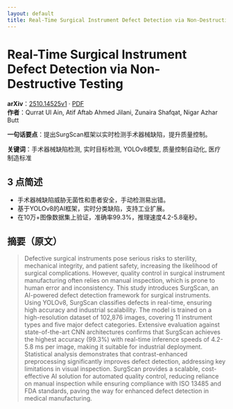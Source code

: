 ```yaml
---
layout: default
title: Real-Time Surgical Instrument Defect Detection via Non-Destructive Testing
---
```


# Real-Time Surgical Instrument Defect Detection via Non-Destructive Testing
**arXiv**：[2510.14525v1](https://arxiv.org/abs/2510.14525) · [PDF](https://arxiv.org/pdf/2510.14525.pdf)  
**作者**：Qurrat Ul Ain, Atif Aftab Ahmed Jilani, Zunaira Shafqat, Nigar Azhar Butt  

**一句话要点**：提出SurgScan框架以实时检测手术器械缺陷，提升质量控制。

**关键词**：手术器械缺陷检测, 实时目标检测, YOLOv8模型, 质量控制自动化, 医疗制造标准

## 3 点简述
- 手术器械缺陷威胁无菌性和患者安全，手动检测易出错。
- 基于YOLOv8的AI框架，实时分类缺陷，支持工业扩展。
- 在10万+图像数据集上验证，准确率99.3%，推理速度4.2-5.8毫秒。

## 摘要（原文）

> Defective surgical instruments pose serious risks to sterility, mechanical
> integrity, and patient safety, increasing the likelihood of surgical
> complications. However, quality control in surgical instrument manufacturing
> often relies on manual inspection, which is prone to human error and
> inconsistency. This study introduces SurgScan, an AI-powered defect detection
> framework for surgical instruments. Using YOLOv8, SurgScan classifies defects
> in real-time, ensuring high accuracy and industrial scalability. The model is
> trained on a high-resolution dataset of 102,876 images, covering 11 instrument
> types and five major defect categories. Extensive evaluation against
> state-of-the-art CNN architectures confirms that SurgScan achieves the highest
> accuracy (99.3%) with real-time inference speeds of 4.2-5.8 ms per image,
> making it suitable for industrial deployment. Statistical analysis demonstrates
> that contrast-enhanced preprocessing significantly improves defect detection,
> addressing key limitations in visual inspection. SurgScan provides a scalable,
> cost-effective AI solution for automated quality control, reducing reliance on
> manual inspection while ensuring compliance with ISO 13485 and FDA standards,
> paving the way for enhanced defect detection in medical manufacturing.

